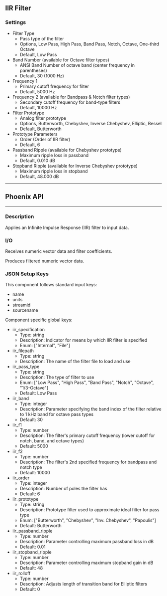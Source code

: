 ## IIR Filter
### Settings
- Filter Type
    - Pass type of the filter
    - Options, Low Pass, High Pass, Band Pass, Notch, Octave, One-third Octave
    - Default, Low Pass
- Band Number (available for Octave filter types)
    - ANSI Band Number of octave band (center frequency in parentheses)
    - Default, 30 (1000 Hz)
- Frequency 1
    - Primary cutoff frequency for filter
    - Default, 5000 Hz
- Frequency 2 (available for Bandpass & Notch filter types)
    - Secondary cutoff frequency for band-type filters
    - Default, 10000 Hz
- Filter Prototype
    - Analog filter prototype
    - Options, Butterworth, Chebyshev, Inverse Chebyshev, Elliptic, Bessel
    - Default, Butterworth
- Prototype Parameters
    - Order (Order of IIR filter)
    - Default, 6
- Passband Ripple (available for Chebyshev prototype)
    - Maximum ripple loss in passband
    - Default, 0.010 dB
- Stopband Ripple (available for Inverse Chebyshev prototype)
    - Maximum ripple loss in stopband
    - Default, 48.000 dB
___
## Phoenix API
___
### Description

Applies an Infinite Impulse Response (IIR) filter to input data.

### I/O

Receives numeric vector data and filter coefficients.

Produces filtered numeric vector data.

### JSON Setup Keys

This component follows standard input keys:
- name
- units
- streamid
- sourcename

Component specific global keys:
- iir_specification
  - Type: string
  - Description: Indicator for means by which IIR filter is specified
  - Enum: ["Internal", "File"]
- iir_filepath
  - Type: string
  - Description: The name of the filter file to load and use
- iir_pass_type
  - Type: string
  - Description: The type of filter to use
  - Enum: ["Low Pass", "High Pass", "Band Pass", "Notch", "Octave", "1/3-Octave"]
  - Default: Low Pass
- iir_band
  - Type: integer
  - Description: Parameter specifying the band index of the filter relative to 1 kHz band for octave pass types
  - Default: 30
- iir_f1
  - Type: number
  - Description: The filter's primary cutoff frequency (lower cutoff for notch, band, and octave types)
  - Default: 5000
- iir_f2
  - Type: number
  - Description: The filter's 2nd specified frequency for bandpass and notch type
  - Default: 10000
- iir_order
  - Type: integer
  - Description: Number of poles the filter has
  - Default: 6
- iir_prototype
  - Type: string
  - Description: Prototype filter used to approximate ideal filter for pass type
  - Enum: ["Butterworth", "Chebyshev", "Inv. Chebyshev", "Papoulis"]
  - Default: Butterworth
- iir_passband_ripple
  - Type: number
  - Description: Parameter controlling maximum passband loss in dB
  - Default: 0.01
- iir_stopband_ripple
  - Type: number
  - Description: Parameter controlling maximum stopband gain in dB
  - Default: 48
- iir_rolloff
  - Type: number
  - Description: Adjusts length of transition band for Elliptic filters
  - Default: 0

